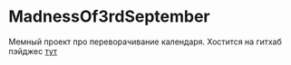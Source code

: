 # MadnessOf3rdSeptember

Мемный проект про переворачивание календаря. Хостится на гитхаб пэйджес [тут](https://shockthunder.github.io/MadnessOf3rdSeptember/)
